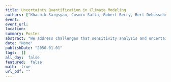 ```yaml
---
title: Uncertainty Quantification in Climate Modeling
authors: ["Khachik Sargsyan, Cosmin Safta, Robert Berry, Bert Debusschere, Habib Najm, Daniel Ricciuto, Peter Thornton"]
event: 
event_url: 
location: 
summary: Poster
abstract: "We address challenges that sensitivity analysis and uncertainty<br>quantification methods face when dealing with complex computational<br>models. In particular, climate models are computationally expensive and<br>typically depend on a large number of input parameters. We<br>consider the Community Land Model (CLM), which consists of a nested<br>computational grid hierarchy designed to represent the spatial<br>heterogeneity of the land surface. Each computational cell can be<br>composed of multiple land types, and each land type can incorporate<br>one or more sub-models describing the spatial and depth<br>variability. Even for simulations at a regional scale, the<br>computational cost of a single run is quite high and the<br>number of parameters that control the model behavior is very<br>large. Therefore, the parameter sensitivity analysis and uncertainty<br>propagation face significant difficulties for climate models. This<br>work employs several algorithmic avenues to address<br>some of the challenges encountered by classical uncertainty<br>quantification methodologies when dealing with expensive computational<br>models, specifically focusing on the CLM as a primary application.<br><br>First of all, since the available climate model predictions<br>are extremely sparse due to the high computational cost of model runs,<br>we adopt a Bayesian framework that effectively incorporates<br>this lack-of-knowledge as a source of uncertainty, and<br>produces robust predictions with quantified uncertainty<br>even if the model runs are extremely sparse. In<br>particular, we infer Polynomial Chaos spectral expansions that<br>effectively encode the uncertain input-output relationship and allow efficient<br>propagation of all sources of input uncertainties to outputs of<br>interest.<br><br>Secondly, the predictability analysis of climate models strongly suffers<br>from the curse of dimensionality, i.e. the large number of<br>input parameters. While single-parameter perturbation studies can<br>be efficiently performed in a parallel fashion, the multivariate<br>uncertainty analysis requires a large number of training runs, as well as<br>an output parameterization with respect to a fast-growing spectral basis set.<br>To alleviate this issue, we adopt the Bayesian view of compressive<br>sensing, well-known in the image recognition community. The<br>technique efficiently finds a sparse representation of the model<br>output with respect to a large number of input variables, effectively<br>obtaining a reduced order surrogate model for the input-output<br>relationship. The methodology is preceded by a sampling strategy that takes into account input parameter constraints by an initial mapping of the<br>constrained domain to a hypercube via the Rosenblatt transformation,<br>which preserves probabilities. Furthermore, a sparse quadrature sampling,<br>specifically tailored for the reduced basis, is employed in<br>the unconstrained domain to obtain accurate representations."
date: "None"
publishDate: "2050-01-01"
tags:  []
all_day:  false
featured:  false
math:  true
url_pdf: ""
---
```

